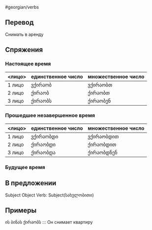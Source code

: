 #georgian/verbs 
## Перевод
Снимать в аренду
## Спряжения
### Настоящее время
<лицо>|единственное число|множественное число
--------|---------------------|------------------------
1 лицо | ვქირაობ | ვქირაობთ
2 лицо | ქირაობ | ქირაობთ
3 лицо | ქირაობს | ქირაობენ
### Прошедшее незавершенное время
<лицо>|единственное число|множественное число
--------|---------------------|------------------------
1 лицо | ვქირაობდი | ვქირაობდით
2 лицо | ქირაობდი | ქირაობდით
3 лицо | ქირაობდა | ქირაობდნენ
### Будущее время
## В предложении
Subject Object Verb: Subject(სახელობითი)
## Примеры
ის ბინას ქირაობს ::: Он снимает квартиру
